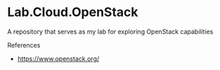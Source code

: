# Lab.Cloud.OpenStack
A repository that serves as my lab for exploring OpenStack capabilities

References
* https://www.openstack.org/
